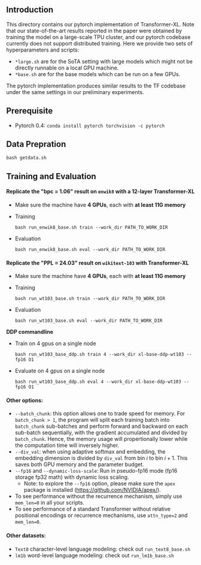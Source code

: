 ## Introduction

This directory contains our pytorch implementation of Transformer-XL. Note that our state-of-the-art results reported in the paper were obtained by training the model on a large-scale TPU cluster, and our pytorch codebase currently does not support distributed training. Here we provide two sets of hyperparameters and scripts:
- `*large.sh` are for the SoTA setting with large models which might not be directly runnable on a local GPU machine.
- `*base.sh` are for the base models which can be run on a few GPUs.

The pytorch implementation produces similar results to the TF codebase under the same settings in our preliminary experiments.


## Prerequisite

- Pytorch 0.4: `conda install pytorch torchvision -c pytorch`


## Data Prepration

`bash getdata.sh`

## Training and Evaluation

#### Replicate the "bpc = 1.06" result on `enwik8` with a 12-layer Transformer-XL

- Make sure the machine have **4 GPUs**, each with **at least 11G memory**

- Training

  `bash run_enwik8_base.sh train --work_dir PATH_TO_WORK_DIR`

- Evaluation

  `bash run_enwik8_base.sh eval --work_dir PATH_TO_WORK_DIR`



#### Replicate the "PPL = 24.03" result on `wikitext-103` with Transformer-XL

- Make sure the machine have **4 GPUs**, each with **at least 11G memory**

- Training

  `bash run_wt103_base.sh train --work_dir PATH_TO_WORK_DIR`

- Evaluation

  `bash run_wt103_base.sh eval --work_dir PATH_TO_WORK_DIR`

**DDP commandline**

- Train on 4 gpus on a single node

  `bash run_wt103_base_ddp.sh train 4 --work_dir xl-base-ddp-wt103 --fp16 O1`

- Evaluate on 4 gpus on a single node

  `bash run_wt103_base_ddp.sh eval 4 --work_dir xl-base-ddp-wt103 --fp16 O1`

#### Other options:

- `--batch_chunk`: this option allows one to trade speed for memory. For `batch_chunk > 1`, the program will split each training batch into `batch_chunk` sub-batches and perform forward and backward on each sub-batch sequentially, with the gradient accumulated and divided by `batch_chunk`. Hence, the memory usage will propertionally lower while the computation time will inversely higher. 
- `--div_val`: when using adaptive softmax and embedding, the embedding dimension is divided by `div_val` from bin $i$ to bin $i+1$. This saves both GPU memory and the parameter budget.
- `--fp16` and `--dynamic-loss-scale`: Run in pseudo-fp16 mode (fp16 storage fp32 math) with dynamic loss scaling. 
  - Note: to explore the `--fp16` option, please make sure the `apex` package is installed (https://github.com/NVIDIA/apex/).
- To see performance without the recurrence mechanism, simply use `mem_len=0` in all your scripts.
- To see performance of a standard Transformer without relative positional encodings or recurrence mechanisms, use `attn_type=2` and `mem_len=0`.


#### Other datasets:

- `Text8` character-level language modeling: check out `run_text8_base.sh`
- `lm1b` word-level language modeling: check out `run_lm1b_base.sh`
